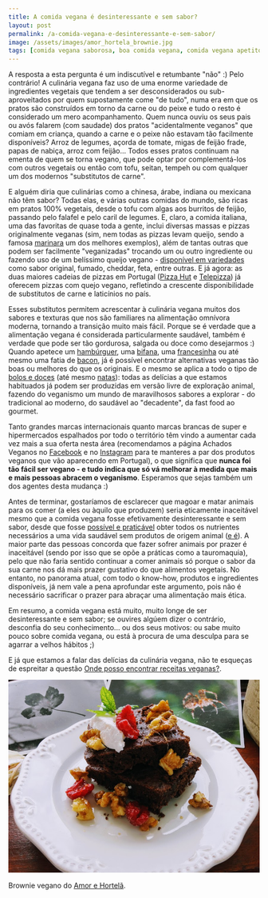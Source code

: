 ```yaml
---
title: A comida vegana é desinteressante e sem sabor?
layout: post
permalink: /a-comida-vegana-e-desinteressante-e-sem-sabor/
image: /assets/images/amor_hortela_brownie.jpg
tags: [comida vegana saborosa, boa comida vegana, comida vegana apetitosa, comida vegetariana saborosa, comida vegetariana apetitosa]
---
```


A resposta a esta pergunta é um indiscutível e retumbante "não" :) Pelo contrário! A culinária vegana faz uso de uma enorme variedade de ingredientes vegetais que tendem a ser desconsiderados ou sub-aproveitados por quem supostamente come "de tudo", numa era em que os pratos são construídos em torno da carne ou do peixe e tudo o resto é considerado um mero acompanhamento. Quem nunca ouviu os seus pais ou avós falarem (com saudade) dos pratos "acidentalmente veganos" que comiam em criança, quando a carne e o peixe não estavam tão facilmente disponíveis? Arroz de legumes, açorda de tomate, migas de feijão frade, papas de nabiça, arroz com feijão... Todos esses pratos continuam na ementa de quem se torna vegano, que pode optar por complementá-los com outros vegetais ou então com tofu, seitan, tempeh ou com qualquer um dos modernos "substitutos de carne".

E alguém diria que culinárias como a chinesa, árabe, indiana ou mexicana não têm sabor? Todas elas, e várias outras comidas do mundo, são ricas em pratos 100% vegetais, desde o tofu com algas aos burritos de feijão, passando pelo falafel e pelo caril de legumes. E, claro, a comida italiana, uma das favoritas de quase toda a gente, inclui diversas massas e pizzas originalmente veganas (sim, nem todas as pizzas levam queijo, sendo a famosa [marinara](https://en.wikipedia.org/wiki/Pizza_marinara) um dos melhores exemplos), além de tantas outras que podem ser facilmente "veganizadas" trocando um ou outro ingrediente ou fazendo uso de um belíssimo queijo vegano - [disponível em variedades](https://www.facebook.com/VeganabyTentugal/photos/1021218641719808) como sabor original, fumado, cheddar, feta, entre outras. E já agora: as duas maiores cadeias de pizzas em Portugal ([Pizza Hut](https://www.pizzahut.pt/em-sua-casa/take-away/vegan-veggie/) e [Telepizza](https://www.telepizza.pt/produtos/pizza#os-fas-do-vegan)) já oferecem pizzas com quejo vegano, refletindo a crescente disponibilidade de substitutos de carne e laticínios no país.

Esses substitutos permitem acrescentar à culinária vegana muitos dos sabores e texturas que nos são familiares na alimentação omnívora moderna, tornando a transição muito mais fácil. Porque se é verdade que a alimentação vegana é considerada particularmente saudável, também é verdade que pode ser tão gordurosa, salgada ou doce como desejarmos :) Quando apetece um [hambúrguer](https://www.facebook.com/zenburgerporto/photos/139320287668849), uma [bifana](https://www.capuchinhoverde.com/gallery/bifanas/), uma [francesinha](https://www.happycow.net/reviews/casanova-porto-106999#i=837581) ou até mesmo uma fatia de [bacon](https://www.facebook.com/VeganabyTentugal/photos/1013155969192742/), já é possível encontrar alternativas veganas tão boas ou melhores do que os originais. E o mesmo se aplica a todo o tipo de [bolos e doces](https://www.facebook.com/padocaportugal/photos/1676367795847141) (até mesmo [natas](https://www.facebook.com/padocaportugal/photos/1664333930383861)): todas as delícias a que estamos habituados já podem ser produzidas em versão livre de exploração animal, fazendo do veganismo um mundo de maravilhosos sabores a explorar - do tradicional ao moderno, do saudável ao "decadente", da fast food ao gourmet.

Tanto grandes marcas internacionais quanto marcas brancas de super e hipermercados espalhados por todo o território têm vindo a aumentar cada vez mais a sua oferta nesta área (recomendamos a página Achados Veganos no [Facebook](https://www.facebook.com/achadosveganos) e no [Instagram](https://www.instagram.com/achadosveganos) para te manteres a par dos produtos veganos que vão aparecendo em Portugal), o que significa que **nunca foi tão fácil ser vegano - e tudo indica que só vá melhorar à medida que mais e mais pessoas abracem o veganismo**. Esperamos que sejas também um dos agentes desta mudança :)

Antes de terminar, gostaríamos de esclarecer que magoar e matar animais para os comer (a eles ou àquilo que produzem) seria eticamente inaceitável mesmo que a comida vegana fosse efetivamente desinteressante e sem sabor, desde que fosse [possível e praticável](/o-que-e-o-veganismo/) obter todos os nutrientes necessários a uma vida saudável sem produtos de origem animal ([e é](/a-dieta-100-vegetal-e-saudavel/)). A maior parte das pessoas concorda que fazer sofrer animais por prazer é inaceitável (sendo por isso que se opõe a práticas como a tauromaquia), pelo que não faria sentido continuar a comer animais só porque o sabor da sua carne nos dá mais prazer gustativo do que alimentos vegetais. No entanto, no panorama atual, com todo o know-how, produtos e ingredientes disponíveis, já nem vale a pena aprofundar este argumento, pois não é necessário sacrificar o prazer para abraçar uma alimentação mais ética.

Em resumo, a comida vegana está muito, muito longe de ser desinteressante e sem sabor; se ouvires algúem dizer o contrário, desconfia do seu conhecimento... ou dos seus motivos: ou sabe muito pouco sobre comida vegana, ou está à procura de uma desculpa para se agarrar a velhos hábitos ;)

E já que estamos a falar das delícias da culinária vegana, não te esqueças de espreitar a questão [Onde posso encontrar receitas veganas?](/onde-posso-encontrar-receitas-veganas/).

![[Brownie vegano do Amor e Hortelã]](/assets/images/amor_hortela_brownie.jpg "Brownie vegano do Amor e Hortelã")

<div class="img-caption">Brownie vegano do <a href="https://www.amorehortela.pt/2017/06/brownies-de-feijao-e-chocolate.html">Amor e Hortelã</a>.</div>
